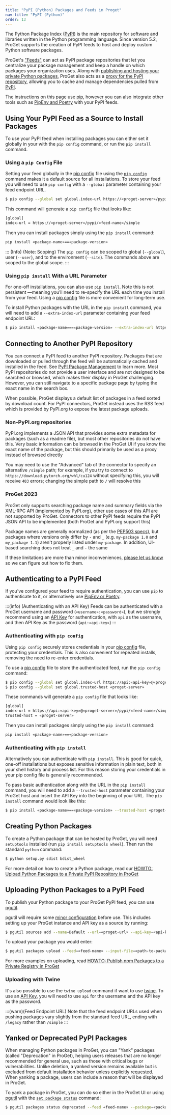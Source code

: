 ```yaml
---
title: "PyPI (Python) Packages and Feeds in Proget"
nav-title: "PyPI (Python)"
order: 13
---
```


The Python Package Index ([PyPI](https://pypi.org/)) is the main repository for software and libraries written in the Python programming language. Since version 5.2, ProGet supports the creation of PyPI feeds to host and deploy custom Python software packages.

ProGet's ["Feeds"](/docs/proget/feeds/feed-overview) can act as PyPI package repositories that let you centralize your package management and keep a handle on which packages your organization uses. Along with [publishing and hosting your private Python packages](/docs/proget/feeds/pypi/howto-pypi-publish), ProGet also acts as a [proxy for the PyPI repository](/docs/proget/feeds/pypi/howto-pypi-proxy), allowing you to cache and manage dependencies pulled from [PyPI](https://pypi.org/).

The instructions on this page use [pip](https://pip.pypa.io/), however you can also integrate other tools such as [PipEnv and Poetry](/docs/proget/feeds/pypi/integrate-pypi-others) with your PyPI feeds. 

## Using Your PyPI Feed as a Source to Install Packages

To use your PyPI feed when installing packages you can either set it globally in your with the `pip config` command, or run the `pip install` command. 

### Using a `pip Config` File

Setting your feed globally in the [pip config](https://pip.pypa.io/en/stable/topics/configuration/) file using the [`pip config`](https://pip.pypa.io/en/stable/cli/pip_config/) command makes it a default source for all installations. To store your feed you will need to use `pip config` with a `--global` parameter containing your feed endpoint URL.

```bash
$ pip config --global set global.index-url https://«proget-server»/pypi/«feed-name»/simple 
```

This command will generate a `pip config` file that looks like:

```bash
[global]
index-url = https://«proget-server»/pypi/«feed-name»/simple 
```

Then you can install packages simply using the `pip install` command:

```bash
pip install «package-name»==«package-version»
```

::: (Info) (Note: Scoping)
The `pip config` can be scoped to global (`--global`), user (`--user`), and to the environment (`--site`). The commands above are scoped to the global scope.
:::

### Using `pip install` With a URL Parameter

For one-off installations, you can also use `pip install`. Note this is not persistent —meaning you’ll need to re-specify the URL each time you install from your feed. Using a [pip config](https://pip.pypa.io/en/stable/topics/configuration/) file is more convenient for long-term use.

To install Python packages with the URL in the `pip install` command, you will need to add a `--extra-index-url` parameter containing your feed endpoint URL:

```bash
$ pip install «package-name»==«package-version» --extra-index-url https://«proget-server»/pypi/«feed-name»/simple
```

## Connecting to Another PyPI Repository

You can connect a PyPI feed to another PyPI repository. Packages that are downloaded or pulled through the feed will be automatically cached and installed in the feed. See [PyPI Package Management](#pypi-package-management) to learn more. Most PyPI repositories do not provide a user interface and are not designed to be searched or browsed, which makes their display in ProGet challenging.  However, you can still navigate to a specific package page by typing the exact name in the search box.

When possible, ProGet displays a default list of packages in a feed sorted by download count. For PyPI connectors, ProGet instead uses the RSS feed which is provided by PyPI.org to expose the latest package uploads.

### Non-PyPI.org repositories

PyPI.org implements a JSON API that provides some extra metadata for packages (such as a readme file), but most other repositories do not have this. Very basic information can be browsed in the ProGet UI if you know the exact name of the package, but this should primarily be used as a proxy instead of browsed directly

You may need to use the "Advanced" tab of the connector to specify an alternative `/simple` path; for example, if you try to connect to `https://download.pytorch.org/whl/cu124` without specifying this, you will receive `403` errors; changing the simple path to `/` will resolve this

### ProGet 2023
ProGet only supports searching package name and summary fields via the XML-RPC API (implemented by PyPI.org), other use cases of this API are not supported by ProGet. Connectors to other PyPI feeds require the PyPI JSON API to be implemented (both ProGet and PyPI.org support this)

Package names are generally normalized (as per the [PEP503 specs](https://www.python.org/dev/peps/pep-0503)), but packages where versions only differ by `-` and `_` (e.g. `my-package 1.0` and `my_package 1.1`) aren't properly listed under `my-package`. In addition, UI-based searching does not treat `_` and `-` the same
 
If these limitations are more than minor inconveniences, [please let us know](https://forums.inedo.com/) so we can figure out how to fix them.

## Authenticating to a PyPI Feed

If you've configured your feed to require authentication, you can use `pip` to authenticate to it, or alternatively use [PipEnv or Poetry](/docs/proget/feeds/pypi/integrate-pypi-others#authenticate-feed). 

:::(info) (Authenticating with an API Key)
Feeds can be authenticated with a ProGet username and password (`«username»:«password»`), but we strongly recommend using an [API Key](/docs/proget/api/apikeys) for authentication, with `api` as the username, and then API Key as the password (`api:«api-key»`)
:::

### Authenticating with `pip config`

Using `pip config` securely stores credentials in your [pip config](https://pip.pypa.io/en/stable/topics/configuration/) file, protecting your credentials. This is also convenient for repeated installs, removing the need to re-enter credentials.

To use a [pip config](https://pip.pypa.io/en/stable/topics/configuration/) file to store the authenticated feed, run the `pip config` command:

```bash
$ pip config --global set global.index-url https://api:«api-key»@«proget-server»/pypi/«feed-name»/simple 
$ pip config --global set global.trusted-host «proget-server»
```

These commands will generate a `pip config` file that looks like:

```bash
[global]
index-url = https://api:«api-key»@«proget-server»/pypi/«feed-name»/simple 
trusted-host = «proget-server»
```

Then you can install packages simply using the `pip install` command:

```bash
pip install «package-name»==«package-version»
```

### Authenticating with `pip install`

Alternatively you can authenticate with `pip install`. This is good for quick, one-off installations but exposes sensitive information in plain text, both in your shell history and process list. For this reason storing your credentials in your pip config file is generally recommended.

To pass basic authentication along with the URL in the `pip install` command, you will need to add a `--trusted-host` parameter containing your ProGet host and insert the API Key into the beginning of your URL. The `pip install` command would look like this:

```bash
$ pip install «package-name»==«package-version» --trusted-host «proget-server» -i https://api:«api-key»@«proget-server»/pypi/«feed-name»/simple 
```

## Creating Python Packages

To create a Python package that can be hosted by ProGet, you will need `setuptools` installed (run `pip install setuptools wheel`). Then run the standard `python` command:

```bash
$ python setup.py sdist bdist_wheel
```

For more detail on how to create a Python package, read our [HOWTO: Upload Python Packages to a Private PyPI Repository in ProGet](/docs/proget/feeds/pypi/howto-pypi-publish#create-package)

## Uploading Python Packages to a PyPI Feed

To publish your Python package to your ProGet PyPI feed, you can use [pgutil](/docs/proget/api/pgutil).

pgutil will require some [minor configuration](/docs/proget/api/pgutil#sources) before use. This includes setting up your ProGet instance and API key as a source by running:

```bash
$ pgutil sources add --name=Default --url=«proget-url» --api-key=«api-key»
```

To upload your package you would enter:

```bash
$ pgutil packages upload --feed=«feed-name» --input-file=«path-to-package»
```

For more examples on uploading, read [HOWTO: Publish npm Packages to a Private Registry in ProGet](/docs/proget/feeds/pypi/howto-pypi-publish#upload-package)

### Uploading with Twine

It's also possible to use the `twine upload` command if want to use [twine](https://pypi.org/project/twine/). To use an [API Key](/docs/proget/api/apikeys), you will need to use `api` for the username and the API key as the password. 

:::(warn)(Feed Endpoint URL)
Note that the feed endpoint URLs used when pushing packages vary slightly from the standard feed URL, ending with `/legacy` rather than `/simple`
:::

## Yanked or Deprecated PyPI Packages

When managing Python packages in ProGet, you can "Yank" packages (called "Deprecation" in ProGet), helping users releases that are no longer recommended for general use, such as those with critical bugs or vulnerabilities. Unlike deletion, a yanked version remains available but is excluded from default installation behavior unless explicitly requested. When yanking a package, users can include a reason that will be displayed in ProGet. 

To yank a package in ProGet, you can do so either in the ProGet UI or using [pgutil](/docs/proget/api/pgutil) with the [`set package status`](/docs/proget/api/packages/status) command: 

```bash
$ pgutil packages status deprecated --feed «feed-name» --package=«package-name» --version=«version» --reason=«reason-as-text»
```